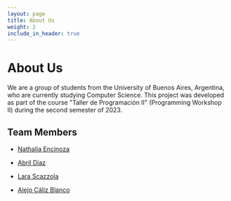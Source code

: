```yaml
---
layout: page
title: About Us
weight: 2
include_in_header: true
---
```



# About Us

We are a group of students from the University of Buenos Aires, Argentina, who are currently studying Computer Science. This project was developed as part of the course "Taller de Programación II" (Programming Workshop II) during the second semester of 2023.

## Team Members

- [Nathalia Encinoza](https://github.com/nathencinoza)
  
- [Abril Díaz](https://github.com/Pandamos)
  
- [Lara Scazzola](https://github.com/lara-scazzola1)
  
- [Alejo Cáliz Blanco](https://github.com/Merok23) 
  

